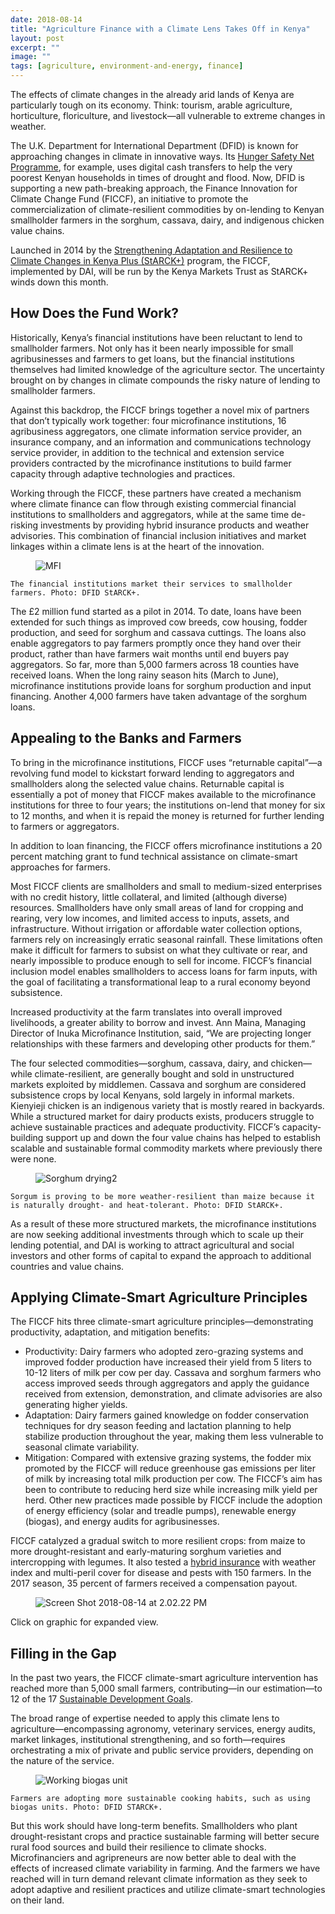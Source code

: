 ```yaml
---
date: 2018-08-14
title: "Agriculture Finance with a Climate Lens Takes Off in Kenya"
layout: post
excerpt: ""
image: ""
tags: [agriculture, environment-and-energy, finance]
---
```

<p>The effects of climate changes in the already arid lands of Kenya are particularly tough on its economy. Think: tourism, arable agriculture, horticulture, floriculture, and livestock—all vulnerable to extreme changes in weather.</p><p>The U.K. Department for International Department (DFID) is known for approaching changes in climate in innovative ways. Its <a href="https://www.dai.com/our-work/projects/kenya-hunger-safety-net-programme-phase-2-hsnp2?ref=pubs.ghost.io">Hunger Safety Net Programme</a>, for example, uses digital cash transfers to help the very poorest Kenyan households in times of drought and flood. Now, DFID is supporting a new path-breaking approach, the Finance Innovation for Climate Change Fund (FICCF), an initiative to promote the commercialization of climate-resilient commodities by on-lending to Kenyan smallholder farmers in the sorghum, cassava, dairy, and indigenous chicken value chains.</p><p>Launched in 2014 by the <a href="https://www.dai.com/our-work/projects/kenya-strengthening-adaptation-and-resilience-climate-change-kenya-plus-starck?ref=pubs.ghost.io">Strengthening Adaptation and Resilience to Climate Changes in Kenya Plus (StARCK+)</a> program, the FICCF, implemented by DAI, will be run by the Kenya Markets Trust as StARCK+ winds down this month.</p><h2 id="how-does-the-fund-work">How Does the Fund Work?</h2><p>Historically, Kenya’s financial institutions have been reluctant to lend to smallholder farmers. Not only has it been nearly impossible for small agribusinesses and farmers to get loans, but the financial institutions themselves had limited knowledge of the agriculture sector. The uncertainty brought on by changes in climate compounds the risky nature of lending to smallholder farmers.</p><p>Against this backdrop, the FICCF brings together a novel mix of partners that don’t typically work together: four microfinance institutions, 16 agribusiness aggregators, one climate information service provider, an insurance company, and an information and communications technology service provider, in addition to the technical and extension service providers contracted by the microfinance institutions to build farmer capacity through adaptive technologies and practices.</p><p>Working through the FICCF, these partners have created a mechanism where climate finance can flow through existing commercial financial institutions to smallholders and aggregators, while at the same time de-risking investments by providing hybrid insurance products and weather advisories. This combination of financial inclusion initiatives and market linkages within a climate lens is at the heart of the innovation.</p><figure class="kg-card kg-image-card"><img src="https://pubs.ghost.io/uploads/MFI.jpg" class="kg-image" alt="MFI" loading="lazy"></figure><p><code>The financial institutions market their services to smallholder farmers. Photo: DFID StARCK+.</code></p><p>The £2 million fund started as a pilot in 2014. To date, loans have been extended for such things as improved cow breeds, cow housing, fodder production, and seed for sorghum and cassava cuttings. The loans also enable aggregators to pay farmers promptly once they hand over their product, rather than have farmers wait months until end buyers pay aggregators. So far, more than 5,000 farmers across 18 counties have received loans. When the long rainy season hits (March to June), microfinance institutions provide loans for sorghum production and input financing. Another 4,000 farmers have taken advantage of the sorghum loans.</p><h2 id="appealing-to-the-banks-and-farmers">Appealing to the Banks and Farmers</h2><p>To bring in the microfinance institutions, FICCF uses “returnable capital”—a revolving fund model to kickstart forward lending to aggregators and smallholders along the selected value chains. Returnable capital is essentially a pot of money that FICCF makes available to the microfinance institutions for three to four years; the institutions on-lend that money for six to 12 months, and when it is repaid the money is returned for further lending to farmers or aggregators.</p><p>In addition to loan financing, the FICCF offers microfinance institutions a 20 percent matching grant to fund technical assistance on climate-smart approaches for farmers.</p><p>Most FICCF clients are smallholders and small to medium-sized enterprises with no credit history, little collateral, and limited (although diverse) resources. Smallholders have only small areas of land for cropping and rearing, very low incomes, and limited access to inputs, assets, and infrastructure. Without irrigation or affordable water collection options, farmers rely on increasingly erratic seasonal rainfall. These limitations often make it difficult for farmers to subsist on what they cultivate or rear, and nearly impossible to produce enough to sell for income. FICCF’s financial inclusion model enables smallholders to access loans for farm inputs, with the goal of facilitating a transformational leap to a rural economy beyond subsistence.</p><p>Increased productivity at the farm translates into overall improved livelihoods, a greater ability to borrow and invest. Ann Maina, Managing Director of Inuka Microfinance Institution, said, “We are projecting longer relationships with these farmers and developing other products for them.”</p><p>The four selected commodities—sorghum, cassava, dairy, and chicken—while climate-resilient, are generally bought and sold in unstructured markets exploited by middlemen. Cassava and sorghum are considered subsistence crops by local Kenyans, sold largely in informal markets. Kienyieji chicken is an indigenous variety that is mostly reared in backyards. While a structured market for dairy products exists, producers struggle to achieve sustainable practices and adequate productivity. FICCF’s capacity-building support up and down the four value chains has helped to establish scalable and sustainable formal commodity markets where previously there were none.</p><figure class="kg-card kg-image-card"><img src="https://pubs.ghost.io/uploads/Sorghum%20drying2.jpg" class="kg-image" alt="Sorghum drying2" loading="lazy"></figure><p><code>Sorgum is proving to be more weather-resilient than maize because it is naturally drought- and heat-tolerant. Photo: DFID StARCK+.</code></p><p>As a result of these more structured markets, the microfinance institutions are now seeking additional investments through which to scale up their lending potential, and DAI is working to attract agricultural and social investors and other forms of capital to expand the approach to additional countries and value chains.</p><h2 id="applying-climate-smart-agriculture-principles">Applying Climate-Smart Agriculture Principles</h2><p>The FICCF hits three climate-smart agriculture principles—demonstrating productivity, adaptation, and mitigation benefits:</p><ul><li>Productivity: Dairy farmers who adopted zero-grazing systems and improved fodder production have increased their yield from 5 liters to 10-12 liters of milk per cow per day. Cassava and sorghum farmers who access improved seeds through aggregators and apply the guidance received from extension, demonstration, and climate advisories are also generating higher yields.</li><li>Adaptation: Dairy farmers gained knowledge on fodder conservation techniques for dry season feeding and lactation planning to help stabilize production throughout the year, making them less vulnerable to seasonal climate variability.</li><li>Mitigation: Compared with extensive grazing systems, the fodder mix promoted by the FICCF will reduce greenhouse gas emissions per liter of milk by increasing total milk production per cow. The FICCF’s aim has been to contribute to reducing herd size while increasing milk yield per herd. Other new practices made possible by FICCF include the adoption of energy efficiency (solar and treadle pumps), renewable energy (biogas), and energy audits for agribusinesses.</li></ul><p>FICCF catalyzed a gradual switch to more resilient crops: from maize to more drought-resistant and early-maturing sorghum varieties and intercropping with legumes. It also tested a <a href="https://www.dai.com/news/dfid-project-trials-sorghum-insurance-to-support-climate-resilient-farming-in-kenya?ref=pubs.ghost.io">hybrid insurance</a> with weather index and multi-peril cover for disease and pests with 150 farmers. In the 2017 season, 35 percent of farmers received a compensation payout.</p><figure class="kg-card kg-image-card"><img src="https://pubs.ghost.io/uploads/Screen%20Shot%202018-08-14%20at%202.02.22%20PM.png" class="kg-image" alt="Screen Shot 2018-08-14 at 2.02.22 PM" loading="lazy"></figure><p>Click on graphic for expanded view.</p><h2 id="filling-in-the-gap">Filling in the Gap</h2><p>In the past two years, the FICCF climate-smart agriculture intervention has reached more than 5,000 small farmers, contributing—in our estimation—to 12 of the 17 <a href="https://sustainabledevelopment.un.org/?menu=1300&ref=pubs.ghost.io">Sustainable Development Goals</a>.</p><p>The broad range of expertise needed to apply this climate lens to agriculture—encompassing agronomy, veterinary services, energy audits, market linkages, institutional strengthening, and so forth—requires orchestrating a mix of private and public service providers, depending on the nature of the service.</p><figure class="kg-card kg-image-card"><img src="https://pubs.ghost.io/uploads/Working%20biogas%20unit.jpg" class="kg-image" alt="Working biogas unit" loading="lazy"></figure><p><code>Farmers are adopting more sustainable cooking habits, such as using biogas units. Photo: DFID STARCK+.</code></p><p>But this work should have long-term benefits. Smallholders who plant drought-resistant crops and practice sustainable farming will better secure rural food sources and build their resilience to climate shocks. Microfinanciers and agripreneurs are now better able to deal with the effects of increased climate variability in farming. And the farmers we have reached will in turn demand relevant climate information as they seek to adopt adaptive and resilient practices and utilize climate-smart technologies on their land.</p>
  